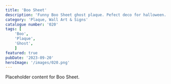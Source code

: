 ```yaml
---
title: 'Boo Sheet'
description: 'Funny Boo Sheet ghost plaque. Pefect deco for halloween. Embossed or Flat version available.'
category: 'Plaque, Wall Art & Signs'
catalogue number: '020'
tags: [
    'Boo', 
    'Plaque', 
    'Ghost',
    ]
featured: true
pubDate: '2023-09-20'
heroImage: '/images/020.png'
---
```


Placeholder content for Boo Sheet.